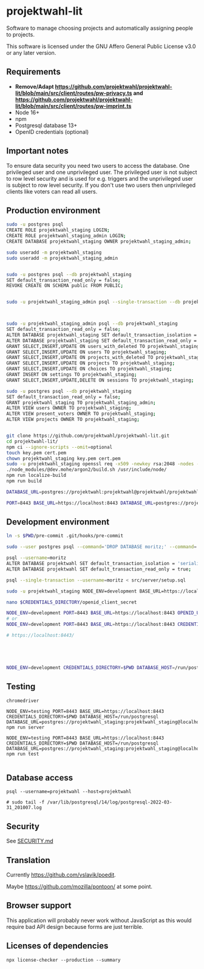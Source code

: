 <!--
/*
projektwahl-lit is a software to manage choosing projects and automatically assigning people to projects.
Copyright (C) 2021 Moritz Hedtke

This program is free software: you can redistribute it and/or modify
it under the terms of the GNU Affero General Public License as published
by the Free Software Foundation, either version 3 of the License, or
(at your option) any later version.

This program is distributed in the hope that it will be useful,
but WITHOUT ANY WARRANTY; without even the implied warranty of
MERCHANTABILITY or FITNESS FOR A PARTICULAR PURPOSE. See the
GNU Affero General Public License for more details.

You should have received a copy of the GNU Affero General Public License
along with this program. If not, see https://www.gnu.org/licenses/.
*/
/*!
https://github.com/projektwahl/projektwahl-lit
SPDX-License-Identifier: AGPL-3.0-or-later
SPDX-FileCopyrightText: 2021 Moritz Hedtke <Moritz.Hedtke@t-online.de>
*/
-->

# projektwahl-lit

Software to manage choosing projects and automatically assigning people to projects.

This software is licensed under the GNU Affero General Public License v3.0 or any later version.

## Requirements

- **Remove/Adapt https://github.com/projektwahl/projektwahl-lit/blob/main/src/client/routes/pw-privacy.ts and https://github.com/projektwahl/projektwahl-lit/blob/main/src/client/routes/pw-imprint.ts**
- Node 16+
- npm
- Postgresql database 13+
- OpenID credentials (optional)

## Important notes

To ensure data security you need two users to access the database. One privileged user and one unprivileged user. The privileged user is not subject to row level security and is used for e.g. triggers and the unprivileged user is subject to row level security. If you don't use two users then unprivileged clients like voters can read all users.

## Production environment

```bash
sudo -u postgres psql
CREATE ROLE projektwahl_staging LOGIN;
CREATE ROLE projektwahl_staging_admin LOGIN;
CREATE DATABASE projektwahl_staging OWNER projektwahl_staging_admin;

sudo useradd -m projektwahl_staging
sudo useradd -m projektwahl_staging_admin


sudo -u postgres psql --db projektwahl_staging
SET default_transaction_read_only = false;
REVOKE CREATE ON SCHEMA public FROM PUBLIC;


sudo -u projektwahl_staging_admin psql --single-transaction --db projektwahl_staging < src/server/setup.sql



sudo -u projektwahl_staging_admin psql --db projektwahl_staging
SET default_transaction_read_only = false;
ALTER DATABASE projektwahl_staging SET default_transaction_isolation = 'serializable';
ALTER DATABASE projektwahl_staging SET default_transaction_read_only = true;
GRANT SELECT,INSERT,UPDATE ON users_with_deleted TO projektwahl_staging;
GRANT SELECT,INSERT,UPDATE ON users TO projektwahl_staging;
GRANT SELECT,INSERT,UPDATE ON projects_with_deleted TO projektwahl_staging;
GRANT SELECT,INSERT,UPDATE ON projects TO projektwahl_staging;
GRANT SELECT,INSERT,UPDATE ON choices TO projektwahl_staging;
GRANT INSERT ON settings TO projektwahl_staging;
GRANT SELECT,INSERT,UPDATE,DELETE ON sessions TO projektwahl_staging;

sudo -u postgres psql --db projektwahl_staging
SET default_transaction_read_only = false;
GRANT projektwahl_staging TO projektwahl_staging_admin;
ALTER VIEW users OWNER TO projektwahl_staging;
ALTER VIEW present_voters OWNER TO projektwahl_staging;
ALTER VIEW projects OWNER TO projektwahl_staging;


git clone https://github.com/projektwahl/projektwahl-lit.git
cd projektwahl-lit/
npm ci --ignore-scripts --omit=optional
touch key.pem cert.pem
chown projektwahl_staging key.pem cert.pem 
sudo -u projektwahl_staging openssl req -x509 -newkey rsa:2048 -nodes -sha256 -subj '/CN=localhost' -keyout key.pem -out cert.pem
./node_modules/@dev.mohe/argon2/build.sh /usr/include/node/
npm run localize-build
npm run build

DATABASE_URL=postgres://projektwahl:projektwahl@projektwahl/projektwahl node --enable-source-maps dist/setup.js

PORT=8443 BASE_URL=https://localhost:8443 DATABASE_URL=postgres://projektwahl:projektwahl@projektwahl/projektwahl CREDENTIALS_DIRECTORY=$PWD node  --enable-source-maps dist/server.js

```

## Development environment

```bash
ln -s $PWD/pre-commit .git/hooks/pre-commit

sudo --user postgres psql --command='DROP DATABASE moritz;' --command='CREATE DATABASE moritz;'

psql --username=moritz
ALTER DATABASE projektwahl SET default_transaction_isolation = 'serializable';
ALTER DATABASE projektwahl SET default_transaction_read_only = true;

psql --single-transaction --username=moritz < src/server/setup.sql

sudo -u projektwahl_staging NODE_ENV=development BASE_URL=https://localhost:8443 DATABASE_HOST=/run/postgresql DATABASE_URL=postgres://projektwahl_staging:projektwahl_staging@localhost/projektwahl_staging npm run setup

nano $CREDENTIALS_DIRECTORY/openid_client_secret

NODE_ENV=development PORT=8443 BASE_URL=https://localhost:8443 OPENID_URL=openid_url CLIENT_ID=client_id CREDENTIALS_DIRECTORY=$PWD npm run server
# or
NODE_ENV=development PORT=8443 BASE_URL=https://localhost:8443 CREDENTIALS_DIRECTORY=$PWD DATABASE_HOST=/run/postgresql DATABASE_URL=postgres://projektwahl_staging:projektwahl_staging@localhost/projektwahl_staging npm run server

# https://localhost:8443/





NODE_ENV=development CREDENTIALS_DIRECTORY=$PWD DATABASE_HOST=/run/postgresql DATABASE_URL=postgres://projektwahl_staging:projektwahl_staging@localhost/projektwahl_staging npm run evaluate
```

## Testing

```
chromedriver

NODE_ENV=testing PORT=8443 BASE_URL=https://localhost:8443 CREDENTIALS_DIRECTORY=$PWD DATABASE_HOST=/run/postgresql DATABASE_URL=postgres://projektwahl_staging:projektwahl_staging@localhost/projektwahl_staging npm run server

NODE_ENV=testing PORT=8443 BASE_URL=https://localhost:8443 CREDENTIALS_DIRECTORY=$PWD DATABASE_HOST=/run/postgresql DATABASE_URL=postgres://projektwahl_staging:projektwahl_staging@localhost/projektwahl_staging npm run test


```

## Database access

```
psql --username=projektwahl --host=projektwahl

# sudo tail -f /var/lib/postgresql/14/log/postgresql-2022-03-31_201007.log
```

## Security

See [SECURITY.md](SECURITY.md)

## Translation

Currently https://github.com/vslavik/poedit.

Maybe https://github.com/mozilla/pontoon/ at some point.

## Browser support

This application will probably never work without JavaScript as this would require bad API design because forms are just terrible.

## Licenses of dependencies

```
npx license-checker --production --summary
```
